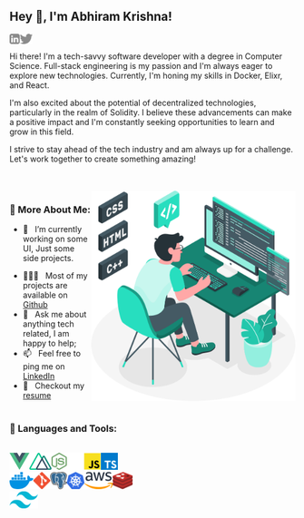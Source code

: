 ## Hey 👋, I'm Abhiram Krishna!

<a href='https://www.linkedin.com/in/abhiram-krishna/'><img align='left' alt="linkedin" src="https://github.com/AbhiramKrishnaM/AbhiramKrishnaM/blob/master/assets/linkedin.svg" height='18px'/></a>
<a href='https://twitter.com/AbhiramKrishnaM'><img align='left' alt="twitter" src="https://github.com/AbhiramKrishnaM/AbhiramKrishnaM/blob/master/assets/twitter.svg" height='18px'/></a>
<br/>

Hi there! I'm a tech-savvy software developer with a degree in Computer Science. Full-stack engineering is my passion and I'm always eager to explore new technologies. Currently, I'm honing my skills in Docker, Elixr, and React.

I'm also excited about the potential of decentralized technologies, particularly in the realm of Solidity. I believe these advancements can make a positive impact and I'm constantly seeking opportunities to learn and grow in this field.

I strive to stay ahead of the tech industry and am always up for a challenge. Let's work together to create something amazing!

<br/>
<br/>

<img align="right" alt="SVG" src="https://github.com/AbhiramKrishnaM/AbhiramKrishnaM/blob/master/assets/coding.svg" width="360px" />
  
### 🧐 More About Me:

- 🔭 &nbsp; I’m currently working on some UI, Just some side projects.
<!-- - 🌱 &nbsp; I’m currently learning Go and Svelte; -->
- 👨🏻‍💻 &nbsp; Most of my projects are available on [Github](https://github.com/AbhiramKrishnaM?tab=repositories)
- 💬 &nbsp; Ask me about anything tech related, I am happy to help;
- 📫 &nbsp; Feel free to ping me on [LinkedIn](https://www.linkedin.com/in/abhiram-krishna/)
- 📝 &nbsp; Checkout my [resume](https://drive.google.com/file/d/1oNDNq2zxZLuMA9rGPxsGKGx_avlUA9yQ/view?usp=sharing)
  <br>
  <br>

### 🔨 Languages and Tools:

<br>
<a href="https://vuejs.org/" target="_blank"> 
  <img align="left" src="https://github.com/AbhiramKrishnaM/AbhiramKrishnaM/blob/master/icons/vuejs.png" alt="pytorch" height="30px"/> 
</a>

<a href="https://nuxtjs.org/" target="_blank"> 
  <img align="left" src="https://github.com/AbhiramKrishnaM/AbhiramKrishnaM/blob/master/icons/nuxtjs.png" alt="tensorflow" height="30px"/> 
</a>

<!-- <a href="https://svelte.dev/" target="_blank"><img align="left" alt="Python" height ="30px" src="https://github.com/AbhiramKrishnaM/AbhiramKrishnaM/blob/master/icons/svelte.png"></a> -->
<!-- <a href="https://go.dev/" target="_blank"> <img align="left" alt="Android" height ="30px" src="https://github.com/AbhiramKrishnaM/AbhiramKrishnaM/blob/master/icons/go.png"> </a> -->

<a href="https://nodejs.dev/" target="_blank">
  <img align="left" alt="Kotlin" height ="30px" src="https://github.com/AbhiramKrishnaM/AbhiramKrishnaM/blob/master/icons/node.png" height="30px">
</a>

<a href="https://expressjs.com/" target="_blank">
  <img align="left" alt="Java" src="https://github.com/AbhiramKrishnaM/AbhiramKrishnaM/blob/master/icons/express-js.png" height="30px">
</a>



<a href="https://developer.mozilla.org/en-US/docs/Web/JavaScript" target="_blank"> 
  <img align="left" src="https://github.com/AbhiramKrishnaM/AbhiramKrishnaM/blob/master/icons/javascript.png" alt="firebase" height="30px"/> 
</a>

<a href="https://www.typescriptlang.org/" target="_blank"> 
  <img align="left" alt="JavaScript" height="30px"  src="https://github.com/AbhiramKrishnaM/AbhiramKrishnaM/blob/master/icons/typescript.png"> 
</a>

<br>
<br>

<a href="https://www.docker.com/" target="_blank">
  <img align="left" alt="Typescirpt" height="30px" src="https://github.com/AbhiramKrishnaM/AbhiramKrishnaM/blob/master/icons/docker.png">
</a>

<a href="https://git-scm.com/" target="_blank">
  <img align="left" alt="React" height="30px" src="https://github.com/AbhiramKrishnaM/AbhiramKrishnaM/blob/master/icons/git.png">
</a>

<a href="https://www.postgresql.org/" target="_blank">
  <img align="left" alt="Node.js" height ="30px" src="https://github.com/AbhiramKrishnaM/AbhiramKrishnaM/blob/master/icons/postgres.png">
</a>

<a href="https://kubernetes.io/" target="_blank">
  <img src="https://github.com/AbhiramKrishnaM/AbhiramKrishnaM/blob/master/icons/kubernetes.png" align="left" alt="git" height='30px'/>
</a>

<a href="https://aws.amazon.com/" target="_blank">
  <img src="https://github.com/AbhiramKrishnaM/AbhiramKrishnaM/blob/master/icons/aws.png" align="left" alt="git" height='30px'/>
</a>


<a href="https://redis.io" target="_blank">
  <img src="https://github.com/AbhiramKrishnaM/AbhiramKrishnaM/blob/master/icons/redis.png" align="left" alt="git" height='30px'/>
</a>
<br>
<br>
<a href="https://tailwindcss.com/" target="_blank">
  <img align="left" alt="Typescirpt" height="30px" src="https://github.com/AbhiramKrishnaM/AbhiramKrishnaM/blob/master/icons/tailwind.png">
</a>

<!-- ### 📊 Github Stats

<a href='https://github.com/AbhiramKrishnaM/github-stats-transparent'>
  <img align="left" width="490" height="165" src="https://github-readme-stats.vercel.app/api?username=AbhiramKrishnaM&show_icons=true&hide_border=false&line_height=20&title_color=f69673&icon_color=1b93c9&show_owner=true"/>
</a> -->

<br>

<!-- ### 🛠️ My Projects

<a href="https://github.com/rahul-jha98/Artistify.ai" target="_blank"> <img alt="artistify" src="./projects/artistify.svg" height="68" align="left"> </a>
<a href="https://github.com/rahul-jha98/sheets-database" target="_blank"> <img alt="sheetsdatabase" src="./projects/sheetsdatabase.svg"  height="68" align="left"> </a>
<a href="https://github.com/rahul-jha98/README_icons" target="_blank"> <img alt="readmeicons" src="./projects/readmeicons.svg" height="68" align="left"> </a>
<a href="https://github.com/rahul-jha98/PasswordKeeper" target="_blank"> <img alt="passwordkeeper" src="./projects/passwordkeeper.svg" height="68" align="left"> </a> -->
